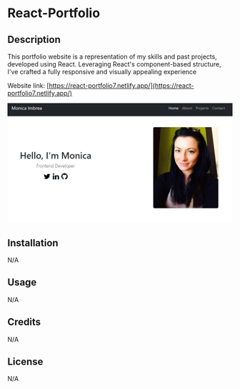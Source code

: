 # React-Portfolio

## Description

This portfolio website is a representation of my skills and past projects, developed using React. Leveraging React's component-based structure, I've crafted a fully responsive and visually appealing experience

Website link: [https://react-portfolio7.netlify.app/](https://react-portfolio7.netlify.app/)

![Alt text](./src/assets/Screenshot.png)

## Installation

N/A

## Usage

N/A

## Credits

N/A

## License

N/A
